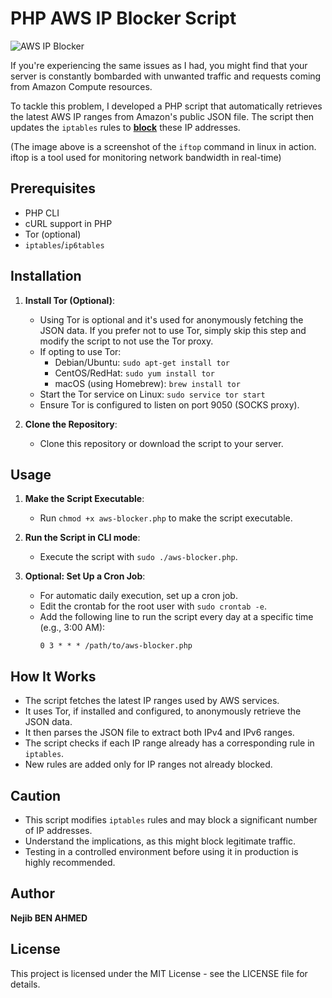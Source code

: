 # PHP AWS IP Blocker Script

![AWS IP Blocker](https://i.imgur.com/8z60Lxx.png)

If you're experiencing the same issues as I had, you might find that your server is constantly bombarded with unwanted traffic and requests coming from Amazon Compute resources. 

To tackle this problem, I developed a PHP script that automatically retrieves the latest AWS IP ranges from Amazon's public JSON file. The script then updates the `iptables`  rules to <span style="text-decoration: underline;">**block**</span> these IP addresses.

(The image above is a screenshot of the `iftop` command in linux in action. iftop is a tool used for monitoring network bandwidth in real-time) 
## Prerequisites

- PHP CLI
- cURL support in PHP
- Tor (optional)
- `iptables`/`ip6tables`

## Installation

1. **Install Tor (Optional)**:
   - Using Tor is optional and it's used for anonymously fetching the JSON data. If you prefer not to use Tor, simply skip this step and modify the script to not use the Tor proxy.
   - If opting to use Tor:
     - Debian/Ubuntu: `sudo apt-get install tor`
     - CentOS/RedHat: `sudo yum install tor`
     - macOS (using Homebrew): `brew install tor`
   - Start the Tor service on Linux: `sudo service tor start`
   - Ensure Tor is configured to listen on port 9050 (SOCKS proxy).

2. **Clone the Repository**:
   - Clone this repository or download the script to your server.

## Usage

1. **Make the Script Executable**:
   - Run `chmod +x aws-blocker.php` to make the script executable.

2. **Run the Script in CLI mode**:
   - Execute the script with `sudo ./aws-blocker.php`.

3. **Optional: Set Up a Cron Job**:
   - For automatic daily execution, set up a cron job. 
   - Edit the crontab for the root user with `sudo crontab -e`.
   - Add the following line to run the script every day at a specific time (e.g., 3:00 AM):
     ```
     0 3 * * * /path/to/aws-blocker.php
     ```

## How It Works

- The script fetches the latest IP ranges used by AWS services.
- It uses Tor, if installed and configured, to anonymously retrieve the JSON data.
- It then parses the JSON file to extract both IPv4 and IPv6 ranges.
- The script checks if each IP range already has a corresponding rule in `iptables`.
- New rules are added only for IP ranges not already blocked.

## Caution

- This script modifies `iptables` rules and may block a significant number of IP addresses.
- Understand the implications, as this might block legitimate traffic.
- Testing in a controlled environment before using it in production is highly recommended.

## Author

**Nejib BEN AHMED**

## License

This project is licensed under the MIT License - see the LICENSE file for details.
